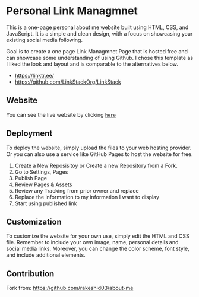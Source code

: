 # Personal Link Managmnet

This is a one-page personal about me website built using HTML, CSS, and JavaScript. It is a simple and clean design, with a focus on showcasing your existing social media following.

Goal is to create a one page Link Managmnet Page that is hosted free and can showcase some understanding of using Github. I chose this template as I liked the look and layout and is comparable to the alternatives below.
- https://linktr.ee/
- https://github.com/LinkStackOrg/LinkStack

## Website

You can see the live website by clicking [`here`](https://nathanpcheung.com)

## Deployment

To deploy the website, simply upload the files to your web hosting provider. Or you can also use a service like GitHub Pages to host the website for free.

1. Create a New Reposisitoy or Create a new Repository from a Fork.
2. Go to Settings, Pages
3. Publish Page
4. Review Pages & Assets
5. Review any Tracking from prior owner and replace
6. Replace the information to my information I want to display
7. Start using published link

## Customization

To customize the website for your own use, simply edit the HTML and CSS file. Remember to include your own image, name, personal details and social media links. Moreover, you can change the color scheme, font style, and include additional elements.

## Contribution
Fork from: https://github.com/rakeshid03/about-me



